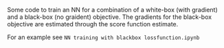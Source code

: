 Some code to train an NN for a combination of a white-box (with gradient) and a black-box (no graident) objective.
The gradients for the black-box objective are estimated through the score function estimate.

For an example see `NN training with blackbox lossfunction.ipynb`